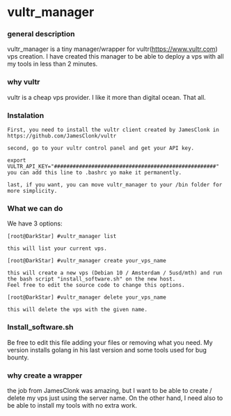 # vultr_manager

### general description
vultr_manager is a tiny manager/wrapper for vultr(https://www.vultr.com) vps creation.
I have created this manager to be able to deploy a vps with all my tools in less than 2 minutes.


### why vultr
vultr is a cheap vps provider.
I like it more than digital ocean. That all.


### Instalation

```
First, you need to install the vultr client created by JamesClonk in https://github.com/JamesClonk/vultr

second, go to your vultr control panel and get your API key.

export VULTR_API_KEY="####################################################"
you can add this line to .bashrc yo make it permanently.

last, if you want, you can move vultr_manager to your /bin folder for more simplicity.
```


### What we can do

We have 3 options:

```
[root@DarkStar] #vultr_manager list

this will list your current vps.
```

```
[root@DarkStar] #vultr_manager create your_vps_name

this will create a new vps (Debian 10 / Amsterdam / 5usd/mth) and run the bash script "install_software.sh" on the new host.
Feel free to edit the source code to change this options.
```

```
[root@DarkStar] #vultr_manager delete your_vps_name

this will delete the vps with the given name.
```


### Install_software.sh

Be free to edit this file adding your files or removing what you need.
My version installs golang in his last version and some tools used for bug bounty.


### why create a wrapper

the job from JamesClonk was amazing, but I want to be able to create / delete my vps just using the server name.
On the other hand, I need also to be able to install my tools with no extra work.
